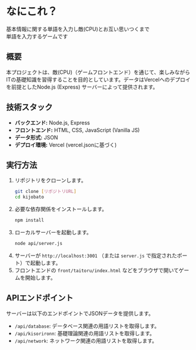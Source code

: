 # なにこれ？
基本情報に関する単語を入力し敵(CPU)とお互い思いつくまで  
単語を入力するゲームです


## 概要
本プロジェクトは、敵(CPU)（ゲームフロントエンド）を通じて、楽しみながらITの基礎知識を習得することを目的としています。データはVercelへのデプロイを前提としたNode.js (Express) サーバーによって提供されます。

## 技術スタック

* **バックエンド:** Node.js, Express
* **フロントエンド:** HTML, CSS, JavaScript (Vanilla JS)
* **データ形式:** JSON
* **デプロイ環境:** Vercel (vercel.jsonに基づく)

## 実行方法

1.  リポジトリをクローンします。
    ```sh
    git clone [リポジトリURL]
    cd kijobato
    ```
2.  必要な依存関係をインストールします。
    ```sh
    npm install
    ```
3.  ローカルサーバーを起動します。
    ```sh
    node api/server.js
    ```
4.  サーバーが `http://localhost:3001` （または `server.js` で指定されたポート）で起動します。
5.  フロントエンドの `front/taitoru/index.html` などをブラウザで開いてゲームを開始します。

## APIエンドポイント

サーバーは以下のエンドポイントでJSONデータを提供します。

* `/api/database`: データベース関連の用語リストを取得します。
* `/api/kisorironn`: 基礎理論関連の用語リストを取得します。
* `/api/network`: ネットワーク関連の用語リストを取得します。
